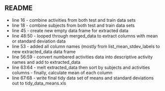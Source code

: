 ## README

- line 16 - combine activities from both test and train data sets
- line 18 - combine subjects from both test and train data sets
- line 45 - create new empty data frame for extracted data
- line 48:50 - looped through merged_data to extract columns with mean or standard deviation data
- line 53 - added all column names (mostly from list_mean_stdev_labels to new extracted_data data frame
- line 56:59 - convert numbered activities data into descriptive activity names and add to extracted_data
- line 63:64 - melt extracted_data then sort by subjects and activities columns - finally, calculate mean of each column
- line 67:68 - write final tidy data set of means and standard deviations out to tidy_data_means.xls